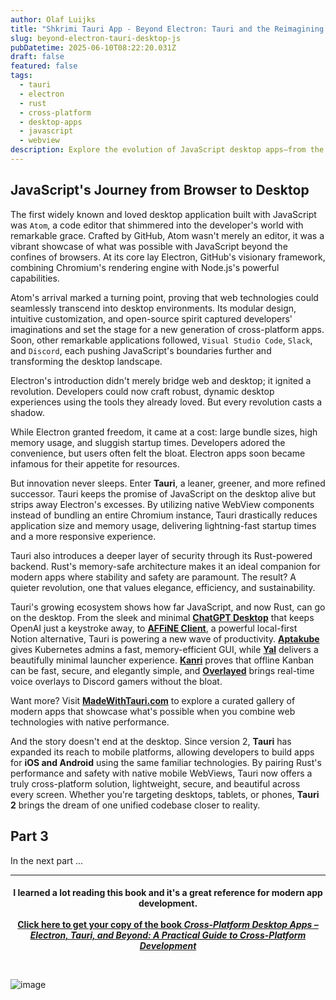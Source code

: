 ```yaml
---
author: Olaf Luijks
title: "Shkrimi Tauri App - Beyond Electron: Tauri and the Reimagining of Desktop JavaScript [Part 2]"
slug: beyond-electron-tauri-desktop-js
pubDatetime: 2025-06-10T08:22:20.031Z
draft: false
featured: false
tags:
  - tauri
  - electron
  - rust
  - cross-platform
  - desktop-apps
  - javascript
  - webview
description: Explore the evolution of JavaScript desktop apps—from the rise of Electron and Atom to the lean, secure future made possible by Tauri and Rust. A developer-focused journey into modern cross-platform development.
---
```


## JavaScript's Journey from Browser to Desktop

The first widely known and loved desktop application built with JavaScript was `Atom`, a code editor that shimmered into the developer's world with remarkable grace. Crafted by GitHub, Atom wasn't merely an editor, it was a vibrant showcase of what was possible with JavaScript beyond the confines of browsers. At its core lay Electron, GitHub's visionary framework, combining Chromium's rendering engine with Node.js's powerful capabilities.

Atom's arrival marked a turning point, proving that web technologies could seamlessly transcend into desktop environments. Its modular design, intuitive customization, and open-source spirit captured developers' imaginations and set the stage for a new generation of cross-platform apps. Soon, other remarkable applications followed, `Visual Studio Code`, `Slack`, and `Discord`, each pushing JavaScript's boundaries further and transforming the desktop landscape.

Electron's introduction didn't merely bridge web and desktop; it ignited a revolution. Developers could now craft robust, dynamic desktop experiences using the tools they already loved. But every revolution casts a shadow.

While Electron granted freedom, it came at a cost: large bundle sizes, high memory usage, and sluggish startup times. Developers adored the convenience, but users often felt the bloat. Electron apps soon became infamous for their appetite for resources.

But innovation never sleeps. Enter **Tauri**, a leaner, greener, and more refined successor. Tauri keeps the promise of JavaScript on the desktop alive but strips away Electron's excesses. By utilizing native WebView components instead of bundling an entire Chromium instance, Tauri drastically reduces application size and memory usage, delivering lightning-fast startup times and a more responsive experience.

Tauri also introduces a deeper layer of security through its Rust-powered backend. Rust's memory-safe architecture makes it an ideal companion for modern apps where stability and safety are paramount. The result? A quieter revolution, one that values elegance, efficiency, and sustainability.

Tauri's growing ecosystem shows how far JavaScript, and now Rust, can go on the desktop. From the sleek and minimal **[ChatGPT Desktop](https://github.com/flaviodelgrosso/chatgpt-desktop-app-tauri)** that keeps OpenAI just a keystroke away, to **[AFFiNE Client](https://madewithtauri.com/submissions/affine-client)**, a powerful local-first Notion alternative, Tauri is powering a new wave of productivity. **[Aptakube](https://aptakube.com)** gives Kubernetes admins a fast, memory-efficient GUI, while **[Yal](https://madewithtauri.com/submissions/yal)** delivers a beautifully minimal launcher experience. **[Kanri](https://www.kanriapp.com)** proves that offline Kanban can be fast, secure, and elegantly simple, and **[Overlayed](https://overlayed.dev)** brings real-time voice overlays to Discord gamers without the bloat.

Want more? Visit [**MadeWithTauri.com**](https://madewithtauri.com) to explore a curated gallery of modern apps that showcase what's possible when you combine web technologies with native performance.

And the story doesn't end at the desktop. Since version 2, **Tauri** has expanded its reach to mobile platforms, allowing developers to build apps for **iOS and Android** using the same familiar technologies. By pairing Rust's performance and safety with native mobile WebViews, Tauri now offers a truly cross-platform solution, lightweight, secure, and beautiful across every screen. Whether you're targeting desktops, tablets, or phones, **Tauri 2** brings the dream of one unified codebase closer to reality.

## Part 3

In the next part ...

---

<h4 style="text-align: center; padding-bottom: 26px;">
I learned a lot reading this book and it's a great reference for modern app development.<br /><br />
<a 
  href="https://amzn.to/43s2EFU" target="_blank">Click here to get your copy of the book <em>Cross-Platform Desktop Apps – Electron, Tauri, and Beyond: A Practical Guide to Cross-Platform Development</em>
</a>
</h4>

![image](@/assets/images/cross-platform-apps.jpg)
